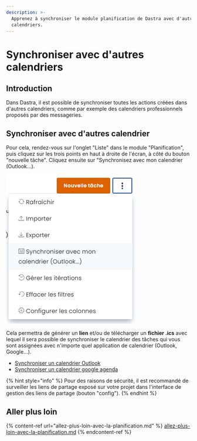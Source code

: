 ```yaml
---
description: >-
  Apprenez à synchroniser le module planification de Dastra avec d'autres
  calendriers.
---
```


# Synchroniser avec d'autres calendriers

## Introduction

Dans Dastra, il est possible de synchroniser toutes les actions créées dans d'autres calendriers, comme par exemple des calendriers professionnels proposés par des messageries.

## Synchroniser avec d'autres calendrier

Pour cela, rendez-vous sur l'onglet "Liste" dans le module "Planification", puis cliquez sur les trois points en haut à droite de l'écran, à côté du bouton "nouvelle tâche". Cliquez ensuite sur "Synchronisez avec mon calendrier (Outlook...).

![Le menu déroulant des tâches.](<../../.gitbook/assets/image (238).png>)

Cela permettra de générer un **lien** et/ou de télécharger un **fichier .ics** avec lequel il sera possible de synchroniser le calendrier des tâches qui vous sont assignées avec n'importe quel application de calendrier (Outlook, Google...).

* [Synchroniser un calendrier Outlook](https://support.microsoft.com/fr-fr/office/importer-des-calendriers-dans-outlook-8e8364e1-400e-4c0f-a573-fe76b5a2d379)
* [Synchroniser un calendrier google agenda](https://support.google.com/calendar/answer/37118?hl=fr\&co=GENIE.Platform%3DDesktop)

{% hint style="info" %}
Pour des raisons de sécurité, il est recommandé de surveiller les liens de partage exposé sur votre projet dans l'interface de gestion des liens de partage (bouton "config").
{% endhint %}

## Aller plus loin

{% content-ref url="allez-plus-loin-avec-la-planification.md" %}
[allez-plus-loin-avec-la-planification.md](allez-plus-loin-avec-la-planification.md)
{% endcontent-ref %}
